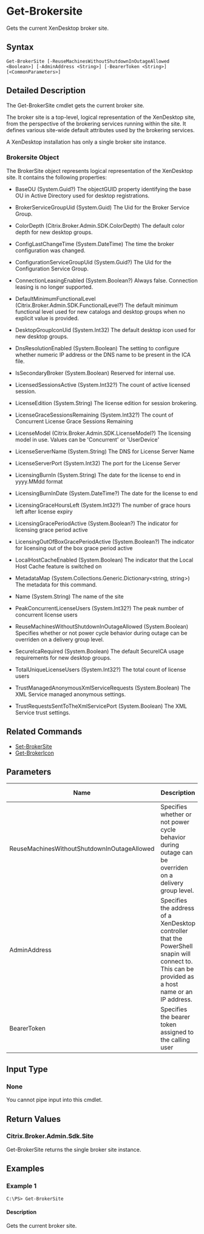 ﻿
# Get-Brokersite
Gets the current XenDesktop broker site.
## Syntax
```
Get-BrokerSite [-ReuseMachinesWithoutShutdownInOutageAllowed <Boolean>] [-AdminAddress <String>] [-BearerToken <String>] [<CommonParameters>]
```
## Detailed Description
The Get-BrokerSite cmdlet gets the current broker site.

The broker site is a top-level, logical representation of the XenDesktop site, from the perspective of the brokering services running within the site. It defines various site-wide default attributes used by the brokering services.

A XenDesktop installation has only a single broker site instance.


### Brokersite Object
The BrokerSite object represents logical representation of the XenDesktop site. It contains the following properties:


  * BaseOU (System.Guid?) The objectGUID property identifying the base OU in Active Directory used for desktop registrations.

  * BrokerServiceGroupUid (System.Guid) The Uid for the Broker Service Group.

  * ColorDepth (Citrix.Broker.Admin.SDK.ColorDepth) The default color depth for new desktop groups.

  * ConfigLastChangeTime (System.DateTime) The time the broker configuration was changed.

  * ConfigurationServiceGroupUid (System.Guid?) The Uid for the Configuration Service Group.

  * ConnectionLeasingEnabled (System.Boolean?) Always false. Connection leasing is no longer supported.

  * DefaultMinimumFunctionalLevel (Citrix.Broker.Admin.SDK.FunctionalLevel?) The default minimum functional level used for new catalogs and desktop groups when no explicit value is provided.

  * DesktopGroupIconUid (System.Int32) The default desktop icon used for new desktop groups.

  * DnsResolutionEnabled (System.Boolean) The setting to configure whether numeric IP address or the DNS name to be present in the ICA file.

  * IsSecondaryBroker (System.Boolean) Reserved for internal use.

  * LicensedSessionsActive (System.Int32?) The count of active licensed session.

  * LicenseEdition (System.String) The license edition for session brokering.

  * LicenseGraceSessionsRemaining (System.Int32?) The count of Concurrent License Grace Sessions Remaining

  * LicenseModel (Citrix.Broker.Admin.SDK.LicenseModel?) The licensing model in use. Values can be 'Concurrent' or 'UserDevice'

  * LicenseServerName (System.String) The DNS for License Server Name

  * LicenseServerPort (System.Int32) The port for the License Server

  * LicensingBurnIn (System.String) The date for the license to end in yyyy.MMdd format

  * LicensingBurnInDate (System.DateTime?) The date for the license to end

  * LicensingGraceHoursLeft (System.Int32?) The number of grace hours left after license expiry

  * LicensingGracePeriodActive (System.Boolean?) The indicator for licensing grace period active

  * LicensingOutOfBoxGracePeriodActive (System.Boolean?) The indicator for licensing out of the box grace period active

  * LocalHostCacheEnabled (System.Boolean) The indicator that the Local Host Cache feature is switched on

  * MetadataMap (System.Collections.Generic.Dictionary&lt;string, string&gt;) The metadata for this command.

  * Name (System.String) The name of the site

  * PeakConcurrentLicenseUsers (System.Int32?) The peak number of concurrent license users

  * ReuseMachinesWithoutShutdownInOutageAllowed (System.Boolean) Specifies whether or not power cycle behavior during outage can be overriden on a delivery group level.

  * SecureIcaRequired (System.Boolean) The default SecureICA usage requirements for new desktop groups.

  * TotalUniqueLicenseUsers (System.Int32?) The total count of license users

  * TrustManagedAnonymousXmlServiceRequests (System.Boolean) The XML Service managed anonymous settings.

  * TrustRequestsSentToTheXmlServicePort (System.Boolean) The XML Service trust settings.


## Related Commands

* [Set-BrokerSite](./Set-BrokerSite/)
* [Get-BrokerIcon](./Get-BrokerIcon/)
## Parameters
| Name   | Description | Required? | Pipeline Input | Default Value |
| --- | --- | --- | --- | --- |
| ReuseMachinesWithoutShutdownInOutageAllowed | Specifies whether or not power cycle behavior during outage can be overriden on a delivery group level. | false | false |  |
| AdminAddress | Specifies the address of a XenDesktop controller that the PowerShell snapin will connect to. This can be provided as a host name or an IP address. | false | false | Localhost. Once a value is provided by any cmdlet, this value will become the default. |
| BearerToken | Specifies the bearer token assigned to the calling user | false | false |  |

## Input Type

### None
You cannot pipe input into this cmdlet.
## Return Values

### Citrix.Broker.Admin.Sdk.Site
Get-BrokerSite returns the single broker site instance.
## Examples

### Example 1
```
C:\PS> Get-BrokerSite
```
#### Description
Gets the current broker site.
